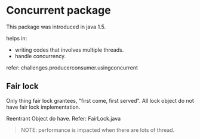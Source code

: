 # Concurrent package

This package was introduced in java 1.5.

helps in:

- writing codes that involves multiple threads.
- handle concurrency.

refer: challenges.producerconsumer.usingconcurrent

## Fair lock

Only thing fair lock grantees, "first come, first served". All lock object do not have fair lock implementation.

Reentrant Object do have. Refer: FairLock.java

> NOTE: performance is impacted when there are lots of thread.
